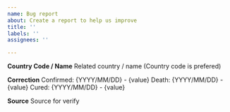 ```yaml
---
name: Bug report
about: Create a report to help us improve
title: ''
labels: ''
assignees: ''

---
```


**Country Code / Name**
Related country / name (Country code is prefered)

**Correction**
Confirmed: {YYYY/MM/DD} - {value}
Death: {YYYY/MM/DD} - {value}
Cured: {YYYY/MM/DD} - {value}

**Source**
Source for verify
